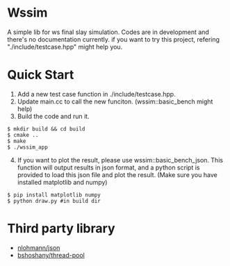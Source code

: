 # Wssim
A simple lib for ws final slay simulation. Codes are in development and there's no documentation currently. if you want to try this project, refering "./include/testcase.hpp" might help you.
# Quick Start
1. Add a new test case function in ./include/testcase.hpp.
2. Update main.cc to call the new funciton. (wssim::basic_bench might help)
3. Build the code and run it.
``` shell
$ mkdir build && cd build
$ cmake ..
$ make
$ ./wssim_app
```
4. If you want to plot the result, please use wssim::basic_bench_json. This function will output results in json format, and a python script is provided to load this json file and plot the result. (Make sure you have installed matplotlib and numpy)
``` shell
$ pip install matplotlib numpy
$ python draw.py #in build dir
```

# Third party library
- [nlohmann/json](https://github.com/nlohmann/json)
- [bshoshany/thread-pool](https://github.com/bshoshany/thread-pool)